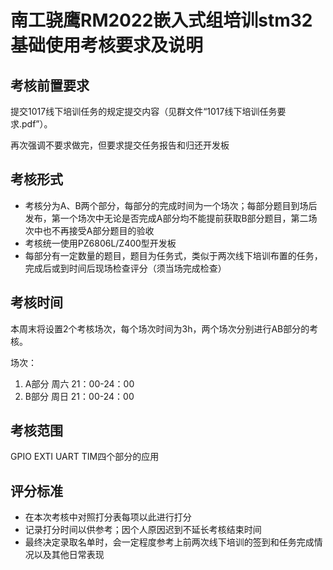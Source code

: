 # 南工骁鹰RM2022嵌入式组培训stm32基础使用考核要求及说明
## 考核前置要求
提交1017线下培训任务的规定提交内容（见群文件“1017线下培训任务要求.pdf”）。

再次强调不要求做完，但要求提交任务报告和归还开发板

## 考核形式
* 考核分为A、B两个部分，每部分的完成时间为一个场次；每部分题目到场后发布，第一个场次中无论是否完成A部分均不能提前获取B部分题目，第二场次中也不再接受A部分题目的验收
* 考核统一使用PZ6806L/Z400型开发板
* 每部分有一定数量的题目，题目为任务式，类似于两次线下培训布置的任务，完成后或到时间后现场检查评分（须当场完成检查）

## 考核时间
本周末将设置2个考核场次，每个场次时间为3h，两个场次分别进行AB部分的考核。

场次：
1. A部分 周六 21：00-24：00
2. B部分 周日 21：00-24：00

## 考核范围
GPIO EXTI UART TIM四个部分的应用

## 评分标准
* 在本次考核中对照打分表每项以此进行打分
* 记录打分时间以供参考；因个人原因迟到不延长考核结束时间
* 最终决定录取名单时，会一定程度参考上前两次线下培训的签到和任务完成情况以及其他日常表现

